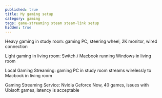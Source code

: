 ```yaml
---
published: true
title: My gaming setup
category: gaming
tags: game-streaming steam steam-link setup
hidden: true
---
```


Heavy gaming in study room: gaming PC, steering wheel, 2K monitor, wired connection

Light gaming in living room: Switch / Macbook running Windows in living room

Local Gaming Streaming: gaming PC in study room streams wirelessly to Macbook in living room

Gaming Streaming Service: Nvidia Geforce Now, 40 games, issues with Ubisoft games, latency is acceptable
